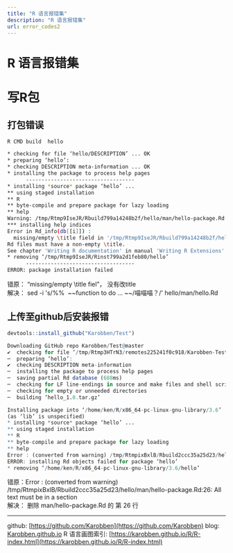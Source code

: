 ```yaml
---
title: "R 语言报错集"
description: "R 语言报错集"
url: error_codes2
---
```


# R 语言报错集

<a name="YqNpC"></a>
# 写R包

<a name="ll1lF"></a>
## 打包错误
```bash
R CMD build  hello

* checking for file ‘hello/DESCRIPTION’ ... OK
* preparing ‘hello’:
* checking DESCRIPTION meta-information ... OK
* installing the package to process help pages
      -----------------------------------
* installing *source* package ‘hello’ ...
** using staged installation
** R
** byte-compile and prepare package for lazy loading
** help
Warning: /tmp/Rtmp9IseJR/Rbuild799a14248b2f/hello/man/hello-package.Rd:26: All text must be in a section
*** installing help indices
Error in Rd_info(db[[i]]) :
  missing/empty \title field in '/tmp/Rtmp9IseJR/Rbuild799a14248b2f/hello/man/hello.Rd'
Rd files must have a non-empty \title.
See chapter 'Writing R documentation' in manual 'Writing R Extensions'.
* removing ‘/tmp/Rtmp9IseJR/Rinst799a2d1feb80/hello’
      -----------------------------------
ERROR: package installation failed

```

错原： “missing/empty \title fiel”， 没有改title<br />解决： sed -i 's/%%  ~~function to do ... ~~/喵喵喵？/' hello/man/hello.Rd

<a name="rGBi1"></a>
## 上传至github后安装报错
```r
devtools::install_github("Karobben/Test")

Downloading GitHub repo Karobben/Test@master
✔  checking for file ‘/tmp/Rtmp3HTrN3/remotes225241f0c918/Karobben-Test-252c791/DESCRIPTION’ ...
─  preparing ‘hello’:
✔  checking DESCRIPTION meta-information
─  installing the package to process help pages
─  saving partial Rd database (688ms)
─  checking for LF line-endings in source and make files and shell scripts
─  checking for empty or unneeded directories
─  building ‘hello_1.0.tar.gz’

Installing package into ‘/home/ken/R/x86_64-pc-linux-gnu-library/3.6’
(as ‘lib’ is unspecified)
* installing *source* package ‘hello’ ...
** using staged installation
** R
** byte-compile and prepare package for lazy loading
** help
Error : (converted from warning) /tmp/RtmpixBxlB/Rbuild2ccc35a25d23/hello/man/hello-package.Rd:26: All text must be in a section
ERROR: installing Rd objects failed for package ‘hello’
* removing ‘/home/ken/R/x86_64-pc-linux-gnu-library/3.6/hello’
```

错原：Error : (converted from warning) /tmp/RtmpixBxlB/Rbuild2ccc35a25d23/hello/man/hello-package.Rd:26: All text must be in a section<br />解决： 删除 man/hello-package.Rd 的 第 26 行



---
github: [https://github.com/Karobben](https://github.com/Karobben)
blog: [Karobben.github.io](http://Karobben.github.io)
R 语言画图索引: [https://karobben.github.io/R/R-index.html](https://karobben.github.io/R/R-index.html)
